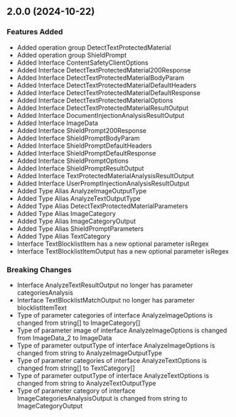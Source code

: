 ## 2.0.0 (2024-10-22)
    
### Features Added

  - Added operation group DetectTextProtectedMaterial
  - Added operation group ShieldPrompt
  - Added Interface ContentSafetyClientOptions
  - Added Interface DetectTextProtectedMaterial200Response
  - Added Interface DetectTextProtectedMaterialBodyParam
  - Added Interface DetectTextProtectedMaterialDefaultHeaders
  - Added Interface DetectTextProtectedMaterialDefaultResponse
  - Added Interface DetectTextProtectedMaterialOptions
  - Added Interface DetectTextProtectedMaterialResultOutput
  - Added Interface DocumentInjectionAnalysisResultOutput
  - Added Interface ImageData
  - Added Interface ShieldPrompt200Response
  - Added Interface ShieldPromptBodyParam
  - Added Interface ShieldPromptDefaultHeaders
  - Added Interface ShieldPromptDefaultResponse
  - Added Interface ShieldPromptOptions
  - Added Interface ShieldPromptResultOutput
  - Added Interface TextProtectedMaterialAnalysisResultOutput
  - Added Interface UserPromptInjectionAnalysisResultOutput
  - Added Type Alias AnalyzeImageOutputType
  - Added Type Alias AnalyzeTextOutputType
  - Added Type Alias DetectTextProtectedMaterialParameters
  - Added Type Alias ImageCategory
  - Added Type Alias ImageCategoryOutput
  - Added Type Alias ShieldPromptParameters
  - Added Type Alias TextCategory
  - Interface TextBlocklistItem has a new optional parameter isRegex
  - Interface TextBlocklistItemOutput has a new optional parameter isRegex

### Breaking Changes

  - Interface AnalyzeTextResultOutput no longer has parameter categoriesAnalysis
  - Interface TextBlocklistMatchOutput no longer has parameter blocklistItemText
  - Type of parameter categories of interface AnalyzeImageOptions is changed from string[] to ImageCategory[]
  - Type of parameter image of interface AnalyzeImageOptions is changed from ImageData_2 to ImageData
  - Type of parameter outputType of interface AnalyzeImageOptions is changed from string to AnalyzeImageOutputType
  - Type of parameter categories of interface AnalyzeTextOptions is changed from string[] to TextCategory[]
  - Type of parameter outputType of interface AnalyzeTextOptions is changed from string to AnalyzeTextOutputType
  - Type of parameter category of interface ImageCategoriesAnalysisOutput is changed from string to ImageCategoryOutput
    
